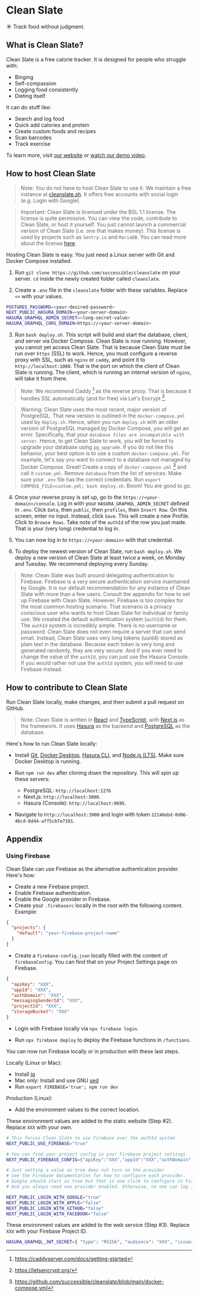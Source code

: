 # Clean Slate

☀️ Track food without judgment.

## What is Clean Slate?

Clean Slate is a free calorie tracker. It is designed for people who struggle with:

- Binging
- Self-compassion
- Logging food consistently
- Dieting itself

It can do stuff like:

- Search and log food
- Quick add calories and protein
- Create custom foods and recipes
- Scan barcodes
- Track exercise

To learn more, visit [our website](https://cleanslate.sh) or [watch our demo video](https://youtu.be/wCoqpIImNdg).

## How to host Clean Slate

> Note: You do not have to host Clean Slate to use it. We maintain a free instance at [cleanslate.sh](https://cleanslate.sh). It offers free accounts with social login (e.g. Login with Google).

> Important: Clean Slate is licensed under the BSL 1.1 license. The license is quite permissive. You can view the code, contribute to Clean Slate, or host it yourself. You just cannot launch a commercial version of Clean Slate (i.e. one that makes money). This license is used by projects such as `Sentry.io` and `MariaDB`. You can read more about the license [here](https://open.sentry.io/licensing).

Hosting Clean Slate is easy. You just need a Linux server with Git and Docker Compose installed.

1.  Run `git clone https://github.com/successible/cleanslate` on your server. `cd` inside the newly created folder called `cleanslate`.

2.  Create a `.env` file in the `cleanslate` folder with these variables. Replace `<>` with your values.

```bash
POSTGRES_PASSWORD=<your-desired-password>
NEXT_PUBLIC_HASURA_DOMAIN=<your-server-domain>
HASURA_GRAPHQL_ADMIN_SECRET=<long-secret-value>
HASURA_GRAPHQL_CORS_DOMAIN=https://<your-server-domain>
```

3.  Run `bash deploy.sh`. This script will build and start the database, client, and server via Docker Compose. Clean Slate is now running. However, you cannot yet access Clean Slate. That is because Clean Slate must be run over `https` (SSL) to work. Hence, you must configure a reverse proxy with SSL, such as `nginx` or `caddy`, and point it to `http://localhost:1000`. That is the port on which the client of Clean Slate is running. The client, which is running an internal version of `nginx`, will take it from there.

> Note: We recommend Caddy [^1] as the reverse proxy. That is because it handles SSL automatically (and for free) via Let's Encrypt [^2].

> Warning: Clean Slate uses the most recent, major version of PostgreSQL. That new version is outlined in the `docker-compose.yml` used by `deploy.sh`. Hence, when you run `deploy.sh` with an older version of PostgreSQL managed by Docker Compose, you will get an error. Specifically, that your `database files are incompatible with server`. Hence, to get Clean Slate to work, you will be forced to upgrade your database using `pg_upgrade`. If you do not like this behavior, your best option is to use a custom `docker-compose.yml`. For example, let's say you want to connect to a database not managed by Docker Compose. Great! Create a copy of `docker-compose.yml` [^3] and call it `custom.yml`. Remove `database` from the list of services. Make sure your `.env` file has the correct credentials. Run `export COMPOSE_FILE=custom.yml; bash deploy.sh`. Boom! You are good to go.

4.  Once your reverse proxy is set up, go to the `https://<your-domain>/console`. Log in with your `HASURA_GRAPHQL_ADMIN_SECRET` defined in `.env`. Click `Data`, then `public`, then `profiles`, then `Insert Row`. On this screen, enter no input. Instead, click `Save`. This will create a new Profile. Click to `Browse Rows`. Take note of the `authId` of the row you just made. That is your (very long) credential to log in.

5.  You can now log in to `https://<your-domain>` with that credential.

6.  To deploy the newest version of Clean Slate, run `bash deploy.sh`. We deploy a new version of Clean Slate at least twice a week, on Monday and Tuesday. We recommend deploying every Sunday.

> Note: Clean Slate was built around delegating authentication to Firebase. Firebase is a very secure authentication service maintained by Google. It is our default recommendation for any instance of Clean Slate with more than a few users. Consult the appendix for how to set up Firebase with Clean Slate. However, Firebase is too complex for the most common hosting scenario. That scenario is a privacy conscious user who wants to host Clean Slate for individual or family use. We created the default authentication system (`authId`) for them. The `authId` system is incredibly simple. There is no username or password. Clean Slate does not even require a server that can send email. Instead, Clean Slate uses very long tokens (uuid4) stored as plain text in the database. Because each token is very long and generated randomly, they are very secure. And if you ever need to change the value of the `authId`, you can just use the Hasura Console. If you would rather not use the `authId` system, you will need to use Firebase instead.

## How to contribute to Clean Slate

Run Clean Slate locally, make changes, and then submit a pull request on GitHub.

> Note: Clean Slate is written in [React](https://reactjs.org) and [TypeScript](https://www.typescriptlang.org), with [Next.js](https://github.com/vercel/next.js) as the framework. It uses [Hasura](https://hasura.io) as the backend and [PostgreSQL](https://www.postgresql.org) as the database.

Here's how to run Clean Slate locally:

- Install [Git](https://git-scm.com/downloads), [Docker Desktop](https://www.docker.com/products/docker-desktop/), [Hasura CLI](https://hasura.io/docs/latest/hasura-cli/commands/hasura_console/), and [Node.js (LTS)](https://nodejs.org/en/). Make sure Docker Desktop is running.

- Run `npm run dev` after cloning down the repository. This will spin up these servers:

  - PostgreSQL: `http://localhost:1276`
  - Next.js: `http://localhost:3000`.
  - Hasura (Console): `http://localhost:9695`.

- Navigate to `http://localhost:3000` and login with token `22140ebd-0d06-46cd-8d44-aff5cb7e7101`.

## Appendix

### Using Firebase

Clean Slate can use Firebase as the alternative authentication provider. Here's how:

- Create a new Firebase project.
- Enable Firebase authentication.
- Enable the Google provider in Firebase.
- Create your `.firebaserc` locally in the root with the following content. Example:

```json
{
  "projects": {
    "default": "your-firebase-project-name"
  }
}
```

- Create a `firebase-config.json` locally filled with the content of `firebaseConfig`. You can find that on your Project Settings page on Firebase.

```json
{
  "apiKey": "XXX",
  "appId": "XXX",
  "authDomain": "XXX",
  "messagingSenderId": "XXX",
  "projectId": "XXX",
  "storageBucket": "XXX"
}
```

- Login with Firebase locally via `npx firebase login`.

- Run `npx firebase deploy` to deploy the Firebase functions in `/functions`.

You can now run Firebase locally or in production with these last steps.

Locally (Linux or Mac):

- Install [jq](https://stedolan.github.io/jq/download/)
- Mac only: Install and use GNU [sed](https://formulae.brew.sh/formula/gnu-sed)
- Run `export FIREBASE='true'; npm run dev`

Production (Linux):

- Add the environment values to the correct location.

These environment values are added to the static website (Step #2). Replace `XXX` with your own.

```bash
# This forces Clean Slate to use Firebase over the authId system
NEXT_PUBLIC_USE_FIREBASE="true"

# You can find your project config in your Firebase project settings
NEXT_PUBLIC_FIREBASE_CONFIG={"apiKey":"XXX","appId":"XXX","authDomain":"XXX","messagingSenderId":"XXX","projectId":"XXX","storageBucket":"XXX"}

# Just setting a value as true does not turn on the provider
# See the Firebase documentation for how to configure each provider.
# Google should start as true but that is one click to configure in Firebase
# And you always need one provider enabled. Otherwise, no one can log in.

NEXT_PUBLIC_LOGIN_WITH_GOOGLE="true"
NEXT_PUBLIC_LOGIN_WITH_APPLE="false"
NEXT_PUBLIC_LOGIN_WITH_GITHUB="false"
NEXT_PUBLIC_LOGIN_WITH_FACEBOOK="false"
```

These environment values are added to the web service (Step #3). Replace `XXX` with your Firebase Project ID.

```bash
HASURA_GRAPHQL_JWT_SECRET={ "type": "RS256", "audience": "XXX", "issuer": "https://securetoken.google.com/XXX", "jwk_url": "https://www.googleapis.com/service_accounts/v1/jwk/securetoken@system.gserviceaccount.com" }
```

[^1]: https://caddyserver.com/docs/getting-started
[^2]: https://letsencrypt.org/
[^3]: https://github.com/successible/cleanslate/blob/main/docker-compose.yml
